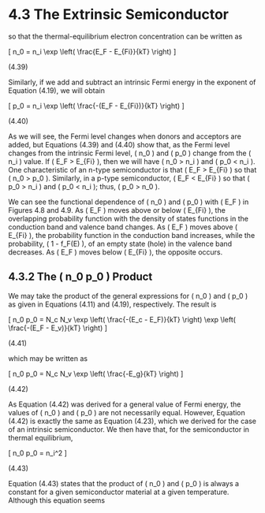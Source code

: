 # 4.3 The Extrinsic Semiconductor

so that the thermal-equilibrium electron concentration can be written as

\[
n_0 = n_i \exp \left( \frac{E_F - E_{Fi}}{kT} \right)
\]

(4.39)

Similarly, if we add and subtract an intrinsic Fermi energy in the exponent of Equation (4.19), we will obtain

\[
p_0 = n_i \exp \left( \frac{-(E_F - E_{Fi})}{kT} \right)
\]

(4.40)

As we will see, the Fermi level changes when donors and acceptors are added, but Equations (4.39) and (4.40) show that, as the Fermi level changes from the intrinsic Fermi level, \( n_0 \) and \( p_0 \) change from the \( n_i \) value. If \( E_F > E_{Fi} \), then we will have \( n_0 > n_i \) and \( p_0 < n_i \). One characteristic of an n-type semiconductor is that \( E_F > E_{Fi} \) so that \( n_0 > p_0 \). Similarly, in a p-type semiconductor, \( E_F < E_{Fi} \) so that \( p_0 > n_i \) and \( p_0 < n_i \); thus, \( p_0 > n_0 \).

We can see the functional dependence of \( n_0 \) and \( p_0 \) with \( E_F \) in Figures 4.8 and 4.9. As \( E_F \) moves above or below \( E_{Fi} \), the overlapping probability function with the density of states functions in the conduction band and valence band changes. As \( E_F \) moves above \( E_{Fi} \), the probability function in the conduction band increases, while the probability, \( 1 - f_F(E) \), of an empty state (hole) in the valence band decreases. As \( E_F \) moves below \( E_{Fi} \), the opposite occurs.

## 4.3.2 The \( n_0 p_0 \) Product

We may take the product of the general expressions for \( n_0 \) and \( p_0 \) as given in Equations (4.11) and (4.19), respectively. The result is

\[
n_0 p_0 = N_c N_v \exp \left( \frac{-(E_c - E_F)}{kT} \right) \exp \left( \frac{-(E_F - E_v)}{kT} \right)
\]

(4.41)

which may be written as

\[
n_0 p_0 = N_c N_v \exp \left( \frac{-E_g}{kT} \right)
\]

(4.42)

As Equation (4.42) was derived for a general value of Fermi energy, the values of \( n_0 \) and \( p_0 \) are not necessarily equal. However, Equation (4.42) is exactly the same as Equation (4.23), which we derived for the case of an intrinsic semiconductor. We then have that, for the semiconductor in thermal equilibrium,

\[
n_0 p_0 = n_i^2
\]

(4.43)

Equation (4.43) states that the product of \( n_0 \) and \( p_0 \) is always a constant for a given semiconductor material at a given temperature. Although this equation seems